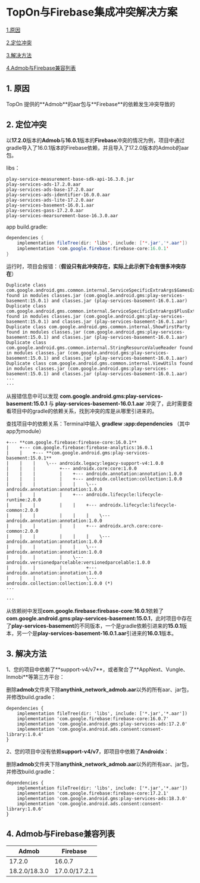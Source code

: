# TopOn与Firebase集成冲突解决方案



[1.原因](#1)

[2.定位冲突](#2)

[3.解决方法](#3)

[4.Admob与Firebase兼容列表](#4)



<h2 id='1'>1. 原因</h2>
TopOn 提供的**Admob**的aar包与**Firebase**的依赖发生冲突导致的



<h2 id='2'>2. 定位冲突</h2>

以**17.2.0**版本的**Admob**与**16.0.1**版本的**Firebase**冲突的情况为例，项目中通过gradle导入了16.0.1版本的Firebase依赖，并且导入了17.2.0版本的Admob的aar包。

libs：

```
play-service-measurement-base-sdk-api-16.3.0.jar
play-services-ads-17.2.0.aar
play-services-ads-base-17.2.0.aar
play-services-ads-identifier-16.0.0.aar
play-services-ads-lite-17.2.0.aar
play-services-basement-16.0.1.aar
play-services-gass-17.2.0.aar
play-services-mearsurement-base-16.3.0.aar
```

app build.gradle:

```java
dependencies {
    implementation fileTree(dir: 'libs', include: ['*.jar','*.aar'])
    implementation 'com.google.firebase:firebase-core:16.0.1'    
}
```



运行时，项目会报错：（**假设只有此冲突存在，实际上此示例下会有很多冲突存在**）

```
Duplicate class com.google.android.gms.common.internal.ServiceSpecificExtraArgs$GamesExtraArgs found in modules classes.jar (com.google.android.gms:play-services-basement:15.0.1) and classes.jar (play-services-basement-16.0.1.aar)
Duplicate class com.google.android.gms.common.internal.ServiceSpecificExtraArgs$PlusExtraArgs found in modules classes.jar (com.google.android.gms:play-services-basement:15.0.1) and classes.jar (play-services-basement-16.0.1.aar)
Duplicate class com.google.android.gms.common.internal.ShowFirstParty found in modules classes.jar (com.google.android.gms:play-services-basement:15.0.1) and classes.jar (play-services-basement-16.0.1.aar)
Duplicate class com.google.android.gms.common.internal.StringResourceValueReader found in modules classes.jar (com.google.android.gms:play-services-basement:15.0.1) and classes.jar (play-services-basement-16.0.1.aar)
Duplicate class com.google.android.gms.common.internal.ViewUtils found in modules classes.jar (com.google.android.gms:play-services-basement:15.0.1) and classes.jar (play-services-basement-16.0.1.aar)
···
···

```



从报错信息中可以发现 **com.google.android.gms:play-services-basement:15.0.1** 与 **play-services-basement-16.0.1.aar** 冲突了，此时需要查看项目中的gradle的依赖关系，找到冲突的库是从哪里引进来的。

查找项目中的依赖关系：Terminal中输入 **gradlew :app:dependencies** （其中app为module）

```
+--- **com.google.firebase:firebase-core:16.0.1**
|    +--- com.google.firebase:firebase-analytics:16.0.1
|    |    +--- **com.google.android.gms:play-services-basement:15.0.1**
|    |    |    \--- androidx.legacy:legacy-support-v4:1.0.0
|    |    |         +--- androidx.core:core:1.0.0
|    |    |         |    +--- androidx.annotation:annotation:1.0.0
|    |    |         |    +--- androidx.collection:collection:1.0.0
|    |    |         |    |    \--- androidx.annotation:annotation:1.0.0
|    |    |         |    +--- androidx.lifecycle:lifecycle-runtime:2.0.0
|    |    |         |    |    +--- androidx.lifecycle:lifecycle-common:2.0.0
|    |    |         |    |    |    \--- androidx.annotation:annotation:1.0.0
|    |    |         |    |    +--- androidx.arch.core:core-common:2.0.0
|    |    |         |    |    |    \--- androidx.annotation:annotation:1.0.0
|    |    |         |    |    \--- androidx.annotation:annotation:1.0.0
|    |    |         |    \--- androidx.versionedparcelable:versionedparcelable:1.0.0
|    |    |         |         +--- androidx.annotation:annotation:1.0.0
|    |    |         |         \--- androidx.collection:collection:1.0.0 (*)
···

···
```


从依赖树中发现**com.google.firebase:firebase-core:16.0.1**依赖了**com.google.android.gms:play-services-basement:15.0.1**，此时项目中存在了**play-services-basement**的不同版本，一个是gradle依赖引进来的**15.0.1**版本，另一个是**play-services-basement-16.0.1.aar**引进来的**16.0.1**版本。



<h2 id='3'>3. 解决方法</h2>
1、您的项目中依赖了**support-v4/v7**，或者聚合了**AppNext、Vungle、Inmobi**等第三方平台：

删除**admob**文件夹下除**anythink_network_admob.aar**以外的所有aar、jar包，并修改build.gradle：

```
dependencies {
    implementation fileTree(dir: 'libs', include: ['*.jar','*.aar'])
    implementation 'com.google.firebase:firebase-core:16.0.7'
    implementation 'com.google.android.gms:play-services-ads:17.2.0'
    implementation 'com.google.android.ads.consent:consent-library:1.0.4'
}
```



2、您的项目中没有依赖**support-v4/v7**，即项目中依赖了**Androidx**：

删除**admob**文件夹下除**anythink_network_admob.aar**以外的所有aar、jar包，并修改build.gradle：

```
dependencies {
    implementation fileTree(dir: 'libs', include: ['*.jar','*.aar'])
    implementation 'com.google.firebase:firebase-core:17.2.1'
    implementation 'com.google.android.gms:play-services-ads:18.3.0'
    implementation 'com.google.android.ads.consent:consent-library:1.0.6'
}
```



<h2 id='4'>4. Admob与Firebase兼容列表</h2>

| Admob         | Firebase      |
| ------------- | ------------- |
| 17.2.0        | 16.0.7        |
| 18.2.0/18.3.0 | 17.0.0/17.2.1 |


